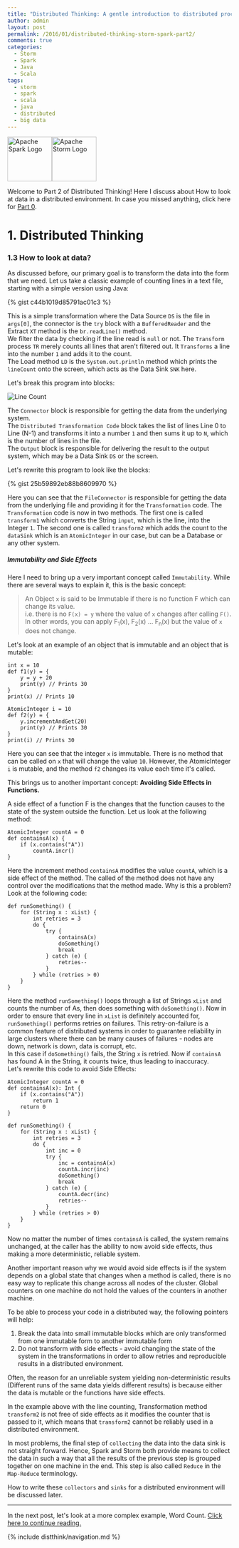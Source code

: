 ```yaml
---
title: "Distributed Thinking: A gentle introduction to distributed processing using Apache Storm and Apache Spark - Part 2" 
author: admin
layout: post
permalink: /2016/01/distributed-thinking-storm-spark-part2/
comments: true
categories:
  - Storm
  - Spark
  - Java
  - Scala
tags:
  - storm
  - spark
  - scala
  - java
  - distributed
  - big data
---
```


<img src="http://spark.apache.org/images/spark-logo-trademark.png" alt="Apache Spark Logo" style="height: 100"/><img src="http://storm.apache.org/images/logo.png" alt="Apache Storm Logo" style="height: 100"/>

Welcome to Part 2 of Distributed Thinking! Here I discuss about How to look at data in a distributed environment. In case you missed anything, click here for [Part 0](/2015/12/distributed-thinking-storm-spart-part0 "Distributed Thinking").
<h1>1. Distributed Thinking</h1>

<h3>1.3 How to look at data?</h3>
As discussed before, our primary goal is to transform the data into the form that we need. Let us take a classic example of counting lines in a text file, starting with a simple version using Java:

{% gist c44b1019d85791ac01c3 %}

This is a simple transformation where the Data Source `DS` is the file in `args[0]`, the connector is the `try` block with a `BufferedReader` and the Extract `XT` method is the `br.readLine()` method.<br>
We filter the data by checking if the line read is `null` or not. The `Transform` process `TR` merely counts all lines that aren't filtered out. It `Transforms` a line into the number `1` and adds it to the count.<br>
The Load method `LD` is the `System.out.println` method which prints the `lineCount` onto the screen, which acts as the Data Sink `SNK` here.

Let's break this program into blocks:

![Line Count](http://caffinc.com/wp-content/uploads/2016/01/LineCount.png)

The `Connector` block is responsible for getting the data from the underlying system.<br>
The `Distributed Transformation Code` block takes the list of lines Line 0 to Line (N-1) and transforms it into a number `1` and then sums it up to `N`, which is the number of lines in the file.<br>
The `Output` block is responsible for delivering the result to the output system, which may be a Data Sink `DS` or the screen.

Let's rewrite this program to look like the blocks:

{% gist 25b59892eb88b8609970 %}

Here you can see that the `FileConnector` is responsible for getting the data from the underlying file and providing it for the `Transformation` code. The `Transformation` code is now in two methods. The first one is called `transform1` which converts the String `input`, which is the line, into the Integer `1`. The second one is called `transform2` which adds the count to the `dataSink` which is an `AtomicInteger` in our case, but can be a Database or any other system.

<h5>Immutability and Side Effects</h5>

Here I need to bring up a very important concept called `Immutability`. While there are several ways to explain it, this is the basic concept:

> An Object `x` is said to be Immutable if there is no function F which can change its value.<br>
> i.e. there is no `F(x) = y` where the value of `x` changes after calling `F()`. In other words, you can apply F<sub>1</sub>(x), F<sub>2</sub>(x) ... F<sub>n</sub>(x) but the value of `x` does not change.

Let's look at an example of an object that is immutable and an object that is mutable:

    int x = 10
    def f1(y) = {
        y = y + 20
        print(y) // Prints 30
    }
    print(x) // Prints 10

    AtomicInteger i = 10
    def f2(y) = {
        y.incrementAndGet(20)
        print(y) // Prints 30
    }
    print(i) // Prints 30

Here you can see that the integer `x` is immutable. There is no method that can be called on `x` that will change the value `10`. However, the AtomicInteger `i` is mutable, and the method `f2` changes its value each time it's called.<br>

This brings us to another important concept: <b>Avoiding Side Effects in Functions.</b>

A side effect of a function F is the changes that the function causes to the state of the system outside the function. Let us look at the following method:

    AtomicInteger countA = 0 
    def containsA(x) {
        if (x.contains("A"))
            countA.incr()
    }

Here the increment method `containsA` modifies the value `countA`, which is a side effect of the method. The called of the method does not have any control over the modifications that the method made. Why is this a problem? Look at the following code:

    def runSomething() {
        for (String x : xList) {
            int retries = 3
            do {
                try {
                    containsA(x)
                    doSomething()
                    break
                } catch (e) {
                    retries--
                }
            } while (retries > 0)
        }
    }

Here the method `runSomething()` loops through a list of Strings `xList` and counts the number of As, then does something with `doSomething()`. Now in order to ensure that every line in `xList` is definitely accounted for, `runSomething()` performs retries on failures. This retry-on-failure is a common feature of distributed systems in order to guarantee reliability in large clusters where there can be many causes of failures - nodes are down, network is down, data is corrupt, etc.<br>
In this case if `doSomething()` fails, the String `x` is retried. Now if `containsA` has found A in the String, it counts twice, thus leading to inaccuracy.<br>
Let's rewrite this code to avoid Side Effects:

    AtomicInteger countA = 0 
    def containsA(x): Int {
        if (x.contains("A"))
            return 1
        return 0
    }

    def runSomething() {
        for (String x : xList) {
            int retries = 3
            do {
                int inc = 0
                try {
                    inc = containsA(x)
                    countA.incr(inc)
                    doSomething()
                    break
                } catch (e) {
                    countA.decr(inc)
                    retries--
                }
            } while (retries > 0)
        }
    }

Now no matter the number of times `containsA` is called, the system remains unchanged, at the caller has the ability to now avoid side effects, thus making a more deterministic, reliable system.

Another important reason why we would avoid side effects is if the system depends on a global state that changes when a method is called, there is no easy way to replicate this change across all nodes of the cluster. Global counters on one machine do not hold the values of the counters in another machine.

To be able to process your code in a distributed way, the following pointers will help:<br>
1. Break the data into small immutable blocks which are only transformed from one immutable form to another immutable form<br>
2. Do not transform with side effects - avoid changing the state of the system in the transformations in order to allow retries and reproducible results in a distributed environment.

Often, the reason for an unreliable system yielding non-deterministic results (Different runs of the same data yields different results) is because either the data is mutable or the functions have side effects.

In the example above with the line counting, Transformation method `transform2` is not free of side effects as it modifies the counter that is passed to it, which means that `transform2` cannot be reliably used in a distributed environment.

In most problems, the final step of `collecting` the data into the data sink is not straight forward. Hence, Spark and Storm both provide means to collect the data in such a way that all the results of the previous step is grouped together on one machine in the end. This step is also called `Reduce` in the `Map-Reduce` terminology. 

How to write these `collectors` and `sinks` for a distributed environment will be discussed later. 

--------

In the next post, let's look at a more complex example, Word Count. [Click here to continue reading.](/2016/01/distributed-thinking-storm-spark-part3 "Part 3")

{% include distthink/navigation.md %}